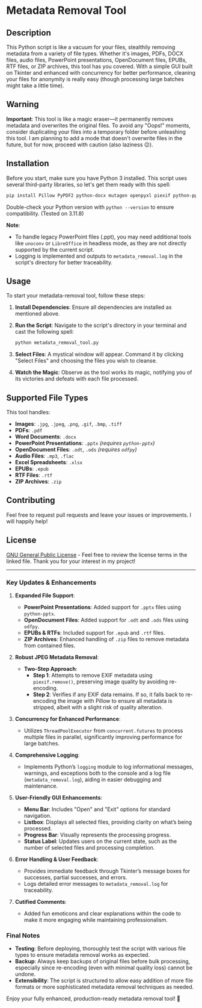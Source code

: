 

# Metadata Removal Tool

## Description
This Python script is like a vacuum for your files, stealthily removing metadata from a variety of file types. Whether it's images, PDFs, DOCX files, audio files, PowerPoint presentations, OpenDocument files, EPUBs, RTF files, or ZIP archives, this tool has you covered. With a simple GUI built on Tkinter and enhanced with concurrency for better performance, cleaning your files for anonymity is really easy (though processing large batches might take a little time).

## Warning
**Important**: This tool is like a magic eraser—it permanently removes metadata and overwrites the original files. To avoid any "Oops!" moments, consider duplicating your files into a temporary folder before unleashing this tool. I am planning to add a mode that doesn't overwrite files in the future, but for now, proceed with caution (also laziness 😉).

## Installation
Before you start, make sure you have Python 3 installed. This script uses several third-party libraries, so let's get them ready with this spell:

```bash
pip install Pillow PyPDF2 python-docx mutagen openpyxl piexif python-pptx odfpy
```

Double-check your Python version with `python --version` to ensure compatibility. (Tested on 3.11.8)

**Note**: 
- To handle legacy PowerPoint files (.ppt), you may need additional tools like `unoconv` or `LibreOffice` in headless mode, as they are not directly supported by the current script.
- Logging is implemented and outputs to `metadata_removal.log` in the script's directory for better traceability.

## Usage
To start your metadata-removal tool, follow these steps:

1. **Install Dependencies**: Ensure all dependencies are installed as mentioned above.
2. **Run the Script**: Navigate to the script's directory in your terminal and cast the following spell:

    ```bash
    python metadata_removal_tool.py
    ```

3. **Select Files**: A mystical window will appear. Command it by clicking "Select Files" and choosing the files you wish to cleanse.
4. **Watch the Magic**: Observe as the tool works its magic, notifying you of its victories and defeats with each file processed.

## Supported File Types
This tool handles:

- **Images**: `.jpg`, `.jpeg`, `.png`, `.gif`, `.bmp`, `.tiff`
- **PDFs**: `.pdf`
- **Word Documents**: `.docx`
- **PowerPoint Presentations**: `.pptx` *(requires `python-pptx`)*
- **OpenDocument Files**: `.odt`, `.ods` *(requires `odfpy`)*
- **Audio Files**: `.mp3`, `.flac`
- **Excel Spreadsheets**: `.xlsx`
- **EPUBs**: `.epub`
- **RTF Files**: `.rtf`
- **ZIP Archives**: `.zip`

## Contributing
Feel free to request pull requests and leave your issues or improvements. I will happily help!

## License
[GNU General Public License](LICENSE) - Feel free to review the license terms in the linked file. Thank you for your interest in my project!

---

### **Key Updates & Enhancements**

1. **Expanded File Support**:
   - **PowerPoint Presentations**: Added support for `.pptx` files using `python-pptx`.
   - **OpenDocument Files**: Added support for `.odt` and `.ods` files using `odfpy`.
   - **EPUBs & RTFs**: Included support for `.epub` and `.rtf` files.
   - **ZIP Archives**: Enhanced handling of `.zip` files to remove metadata from contained files.

2. **Robust JPEG Metadata Removal**:
   - **Two-Step Approach**:
     - **Step 1**: Attempts to remove EXIF metadata using `piexif.remove()`, preserving image quality by avoiding re-encoding.
     - **Step 2**: Verifies if any EXIF data remains. If so, it falls back to re-encoding the image with Pillow to ensure all metadata is stripped, albeit with a slight risk of quality alteration.

3. **Concurrency for Enhanced Performance**:
   - Utilizes `ThreadPoolExecutor` from `concurrent.futures` to process multiple files in parallel, significantly improving performance for large batches.

4. **Comprehensive Logging**:
   - Implements Python’s `logging` module to log informational messages, warnings, and exceptions both to the console and a log file (`metadata_removal.log`), aiding in easier debugging and maintenance.

5. **User-Friendly GUI Enhancements**:
   - **Menu Bar**: Includes "Open" and "Exit" options for standard navigation.
   - **Listbox**: Displays all selected files, providing clarity on what’s being processed.
   - **Progress Bar**: Visually represents the processing progress.
   - **Status Label**: Updates users on the current state, such as the number of selected files and processing completion.

6. **Error Handling & User Feedback**:
   - Provides immediate feedback through Tkinter’s message boxes for successes, partial successes, and errors.
   - Logs detailed error messages to `metadata_removal.log` for traceability.

7. **Cutified Comments**:
   - Added fun emoticons and clear explanations within the code to make it more engaging while maintaining professionalism.

### **Final Notes**
- **Testing**: Before deploying, thoroughly test the script with various file types to ensure metadata removal works as expected.
- **Backup**: Always keep backups of original files before bulk processing, especially since re-encoding (even with minimal quality loss) cannot be undone.
- **Extensibility**: The script is structured to allow easy addition of more file formats or more sophisticated metadata removal techniques as needed.

Enjoy your fully enhanced, production-ready metadata removal tool! 🎉

